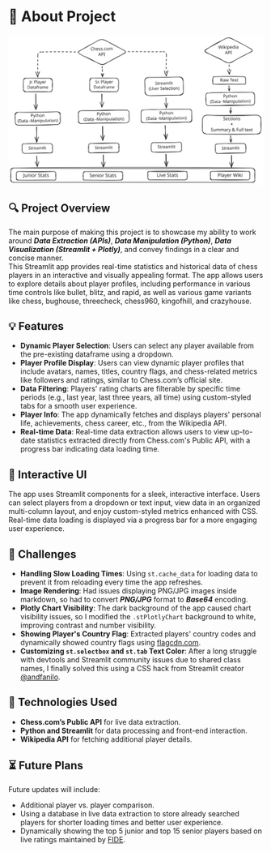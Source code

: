 # 📄 About Project

![App Flow Diagram](https://github.com/Manthan-Mistry/Chess-App/blob/main/assets/diagram-2-2.svg)

## 🔍 Project Overview
The main purpose of making this project is to showcase my ability to work around ***Data Extraction (APIs)***, ***Data Manipulation (Python)***, ***Data Visualization (Streamlit + Plotly)***, and convey findings in a clear and concise manner.  
This Streamlit app provides real-time statistics and historical data of chess players in an interactive and visually appealing format. The app allows users to explore details about player profiles, including performance in various time controls like bullet, blitz, and rapid, as well as various game variants like chess, bughouse, threecheck, chess960, kingofhill, and crazyhouse.

## 💡 Features
- **Dynamic Player Selection**: Users can select any player available from the pre-existing dataframe using a dropdown.
- **Player Profile Display**: Users can view dynamic player profiles that include avatars, names, titles, country flags, and chess-related metrics like followers and ratings, similar to Chess.com’s official site.
- **Data Filtering**: Players' rating charts are filterable by specific time periods (e.g., last year, last three years, all time) using custom-styled tabs for a smooth user experience.
- **Player Info**: The app dynamically fetches and displays players' personal life, achievements, chess career, etc., from the Wikipedia API.
- **Real-time Data**: Real-time data extraction allows users to view up-to-date statistics extracted directly from Chess.com's Public API, with a progress bar indicating data loading time.

## 📱 Interactive UI
The app uses Streamlit components for a sleek, interactive interface. Users can select players from a dropdown or text input, view data in an organized multi-column layout, and enjoy custom-styled metrics enhanced with CSS. Real-time data loading is displayed via a progress bar for a more engaging user experience.

## 💪 Challenges
- **Handling Slow Loading Times**: Using `st.cache_data` for loading data to prevent it from reloading every time the app refreshes.  
- **Image Rendering**: Had issues displaying PNG/JPG images inside markdown, so had to convert ***PNG/JPG*** format to ***Base64*** encoding.  
- **Plotly Chart Visibility**: The dark background of the app caused chart visibility issues, so I modified the `.stPlotlyChart` background to white, improving contrast and number visibility.  
- **Showing Player's Country Flag**: Extracted players' country codes and dynamically showed country flags using [flagcdn.com](https://flagcdn.com).  
- **Customizing `st.selectbox` and `st.tab` Text Color**: After a long struggle with devtools and Streamlit community issues due to shared class names, I finally solved this using a CSS hack from Streamlit creator [@andfanilo](https://discuss.streamlit.io/t/can-i-change-the-color-of-the-selectbox-widget/9601/2).

## 🔨 Technologies Used
- **Chess.com’s Public API** for live data extraction.
- **Python and Streamlit** for data processing and front-end interaction.
- **Wikipedia API** for fetching additional player details.

## ⏳ Future Plans
Future updates will include:
- Additional player vs. player comparison.
- Using a database in live data extraction to store already searched players for shorter loading times and better user experience.
- Dynamically showing the top 5 junior and top 15 senior players based on live ratings maintained by [FIDE](https://ratings.fide.com/).
